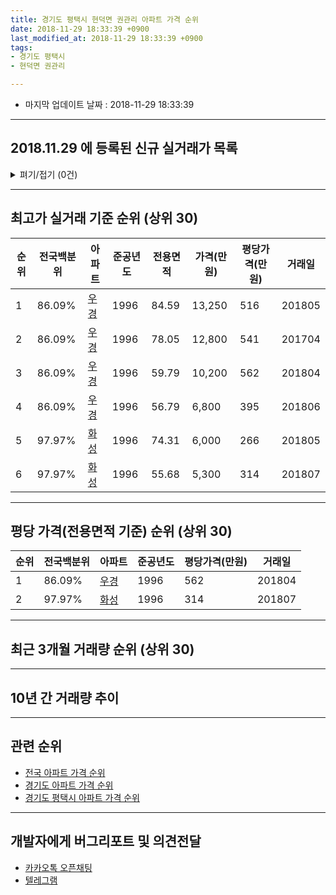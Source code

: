 ```yaml
---
title: 경기도 평택시 현덕면 권관리 아파트 가격 순위
date: 2018-11-29 18:33:39 +0900
last_modified_at: 2018-11-29 18:33:39 +0900
tags:
- 경기도 평택시
- 현덕면 권관리

---
```


* 마지막 업데이트 날짜 : 2018-11-29 18:33:39

---

## 2018.11.29 에 등록된 신규 실거래가 목록

<details>
<summary>펴기/접기 (0건)</summary>
<div markdown="1">

|아파트|준공년도|전용면적|가격(만원)|평당가격(만원)|거래일|전국백분위|
|---|---|---|---|---|---|---|
|없음|||||||


</div>
</details>

---

## 최고가 실거래 기준 순위 (상위 30)


|순위|전국백분위|아파트|준공년도|전용면적|가격(만원)|평당가격(만원)|거래일|
|---|---|---|---|---|---|---|---|
|1|86.09%|[우경](https://search.naver.com/search.naver?query=%EA%B2%BD%EA%B8%B0%EB%8F%84+%ED%8F%89%ED%83%9D%EC%8B%9C+%ED%98%84%EB%8D%95%EB%A9%B4+%EA%B6%8C%EA%B4%80%EB%A6%AC+%EC%9A%B0%EA%B2%BD)|1996|84.59|13,250|516|201805|
|2|86.09%|[우경](https://search.naver.com/search.naver?query=%EA%B2%BD%EA%B8%B0%EB%8F%84+%ED%8F%89%ED%83%9D%EC%8B%9C+%ED%98%84%EB%8D%95%EB%A9%B4+%EA%B6%8C%EA%B4%80%EB%A6%AC+%EC%9A%B0%EA%B2%BD)|1996|78.05|12,800|541|201704|
|3|86.09%|[우경](https://search.naver.com/search.naver?query=%EA%B2%BD%EA%B8%B0%EB%8F%84+%ED%8F%89%ED%83%9D%EC%8B%9C+%ED%98%84%EB%8D%95%EB%A9%B4+%EA%B6%8C%EA%B4%80%EB%A6%AC+%EC%9A%B0%EA%B2%BD)|1996|59.79|10,200|562|201804|
|4|86.09%|[우경](https://search.naver.com/search.naver?query=%EA%B2%BD%EA%B8%B0%EB%8F%84+%ED%8F%89%ED%83%9D%EC%8B%9C+%ED%98%84%EB%8D%95%EB%A9%B4+%EA%B6%8C%EA%B4%80%EB%A6%AC+%EC%9A%B0%EA%B2%BD)|1996|56.79|6,800|395|201806|
|5|97.97%|[화성](https://search.naver.com/search.naver?query=%EA%B2%BD%EA%B8%B0%EB%8F%84+%ED%8F%89%ED%83%9D%EC%8B%9C+%ED%98%84%EB%8D%95%EB%A9%B4+%EA%B6%8C%EA%B4%80%EB%A6%AC+%ED%99%94%EC%84%B1)|1996|74.31|6,000|266|201805|
|6|97.97%|[화성](https://search.naver.com/search.naver?query=%EA%B2%BD%EA%B8%B0%EB%8F%84+%ED%8F%89%ED%83%9D%EC%8B%9C+%ED%98%84%EB%8D%95%EB%A9%B4+%EA%B6%8C%EA%B4%80%EB%A6%AC+%ED%99%94%EC%84%B1)|1996|55.68|5,300|314|201807|


---

## 평당 가격(전용면적 기준) 순위 (상위 30)


|순위|전국백분위|아파트|준공년도|평당가격(만원)|거래일|
|---|---|---|---|---|---|
|1|86.09%|[우경](https://search.naver.com/search.naver?query=%EA%B2%BD%EA%B8%B0%EB%8F%84+%ED%8F%89%ED%83%9D%EC%8B%9C+%ED%98%84%EB%8D%95%EB%A9%B4+%EA%B6%8C%EA%B4%80%EB%A6%AC+%EC%9A%B0%EA%B2%BD)|1996|562|201804|
|2|97.97%|[화성](https://search.naver.com/search.naver?query=%EA%B2%BD%EA%B8%B0%EB%8F%84+%ED%8F%89%ED%83%9D%EC%8B%9C+%ED%98%84%EB%8D%95%EB%A9%B4+%EA%B6%8C%EA%B4%80%EB%A6%AC+%ED%99%94%EC%84%B1)|1996|314|201807|


---

## 최근 3개월 거래량 순위 (상위 30)


<div style="width:100%;">
    <canvas id="deal_count_ranking" height="250"></canvas>
</div>


<script>
new Chart(document.getElementById("deal_count_ranking"), {
    type: 'horizontalBar',
    data: {
        labels: ['우경'],
        datasets: [{
            label: '실거래 수',
            data: [1],
            borderColor: "rgba(255, 0, 128, 1)",
            backgroundColor: "rgba(255, 0, 128, 0.5)",
            fill: false,
        }]
    },
    options: {
        responsive: true,
        title: {
            display: true,
            text: '최근 3개월 거래량 순위'
        },
        tooltips: {
            mode: 'index',
            intersect: false,
            callbacks: {
                title: function(tooltipItems, data) {
                    return "실거래 수:";
                },
                label: function(tooltipItem, data) {
                    return data.labels[tooltipItem.index] + ": " + tooltipItem.xLabel;
                }
            }
        },
        hover: {
            mode: 'nearest',
            intersect: true
        },
        scales: {
            xAxes: [{
                display: true,
                scaleLabel: {
                    display: true,
                    labelString: '실거래 수'
                },
                ticks: {
                    suggestedMin: 0,
                }
            }],
            yAxes: [{
                display: true,
                ticks: {
                    autoSkip: false,
                    callback: function(value, index, values) {
                        if (value.length > 15)
                            return value.substr(0, 13) + "...";
                        else
                            return value;
                    }
                },
                scaleLabel: {
                    display: false,
                }
            }]
        }
    }
});

</script>


---

## 10년 간 거래량 추이


<div style="width:100%;">
    <canvas id="deal_progress" height="250"></canvas>
</div>

<script>
new Chart(document.getElementById("deal_progress"), {
    type: 'line',
    data: {
        labels: ['200811','200812','200901','200902','200903','200904','200905','200906','200907','200908','200909','200910','200911','200912','201001','201002','201003','201004','201005','201006','201007','201008','201009','201010','201011','201012','201101','201102','201103','201104','201105','201106','201107','201108','201109','201110','201111','201112','201201','201202','201203','201204','201205','201206','201207','201208','201209','201210','201211','201212','201301','201302','201303','201304','201305','201306','201307','201308','201309','201310','201311','201312','201401','201402','201403','201404','201405','201406','201407','201408','201409','201410','201411','201412','201501','201502','201503','201504','201505','201506','201507','201508','201509','201510','201511','201512','201601','201602','201603','201604','201605','201606','201607','201608','201609','201610','201611','201612','201701','201702','201703','201704','201705','201706','201707','201708','201709','201710','201711','201712','201801','201802','201803','201804','201805','201806','201807','201808','201809','201810','201811'],
        datasets: [{
            label: '실거래 수',
            pointRadius: 1,
            data: [1, 0, 0, 0, 0, 1, 0, 0, 1, 0, 1, 0, 0, 0, 0, 0, 0, 2, 0, 0, 2, 0, 0, 1, 0, 0, 1, 0, 0, 2, 1, 1, 0, 1, 1, 1, 0, 0, 0, 1, 0, 0, 1, 2, 1, 1, 0, 1, 1, 1, 0, 0, 0, 1, 0, 0, 1, 0, 1, 1, 0, 1, 0, 2, 0, 0, 0, 7, 0, 6, 1, 1, 4, 0, 0, 5, 1, 1, 3, 1, 2, 2, 1, 0, 0, 3, 0, 0, 3, 1, 0, 0, 1, 1, 0, 1, 0, 1, 1, 1, 1, 1, 1, 2, 0, 1, 0, 1, 4, 1, 1, 0, 1, 4, 3, 3, 1, 0, 1, 0, 0],
            borderColor: "rgba(255, 201, 14, 1)",
            backgroundColor: "rgba(255, 201, 14, 0.5)",
            fill: true,
        }]
    },
    options: {
        responsive: true,
        title: {
            display: true,
            text: '10년간 거래량 추이'
        },
        tooltips: {
            mode: 'index',
            intersect: false,
        },
        hover: {
            mode: 'nearest',
            intersect: true
        },
        scales: {
            xAxes: [{
                display: true,
                scaleLabel: {
                    display: true,
                    labelString: '년/월'
                }
            }],
            yAxes: [{
                display: true,
                ticks: {
                    suggestedMin: 0,
                },
                scaleLabel: {
                    display: true,
                    labelString: '실거래 수'
                }
            }]
        }
    }
});

</script>


---

## 관련 순위

- [전국 아파트 가격 순위](https://inasie.github.io/apt-ranking/전국)
- [경기도 아파트 가격 순위](https://inasie.github.io/apt-ranking/경기도)
- [경기도 평택시 아파트 가격 순위](https://inasie.github.io/apt-ranking/경기도-평택시)


---

## 개발자에게 버그리포트 및 의견전달

- [카카오톡 오픈채팅](https://open.kakao.com/o/gLJUAP4)
- [텔레그램](https://t.me/inasie)

